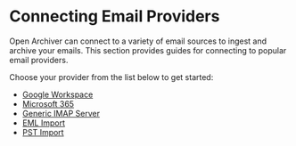 # Connecting Email Providers

Open Archiver can connect to a variety of email sources to ingest and archive your emails. This section provides guides for connecting to popular email providers.

Choose your provider from the list below to get started:

- [Google Workspace](./google-workspace.md)
- [Microsoft 365](./microsoft-365.md)
- [Generic IMAP Server](./imap.md)
- [EML Import](./eml.md)
- [PST Import](./pst.md)
